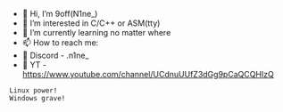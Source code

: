 - 👋 Hi, I’m 9off(N1ne_)
- 👀 I’m interested in C/C++ or ASM(tty)
- 🌱 I’m currently learning no matter where
- 📫 How to reach me:
- 🛜 Discord - .n1ne_
- 🛜 YT - https://www.youtube.com/channel/UCdnuUUfZ3dGg9pCaQCQHIzQ
```
Linux power!
Windows grave!
